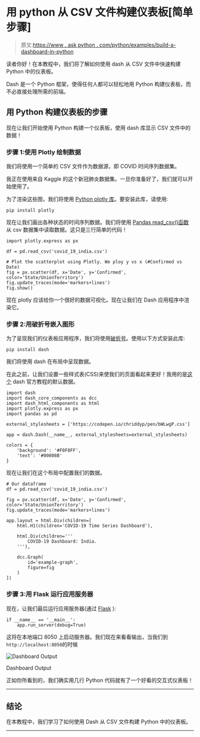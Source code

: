 # 用 python 从 CSV 文件构建仪表板[简单步骤]

> 原文:[https://www . ask python . com/python/examples/build-a-dashboard-in-python](https://www.askpython.com/python/examples/build-a-dashboard-in-python)

读者你好！在本教程中，我们将了解如何使用 dash 从 CSV 文件中快速构建 Python 中的仪表板。

Dash 是一个 Python 框架，使得任何人都可以轻松地用 Python 构建仪表板，而不必直接处理所需的前端。

## 用 Python 构建仪表板的步骤

现在让我们开始使用 Python 构建一个仪表板，使用 dash 库显示 CSV 文件中的数据！

### 步骤 1:使用 Plotly 绘制数据

我们将使用一个简单的 CSV 文件作为数据源，即 COVID 时间序列数据集。

我正在使用来自 Kaggle 的这个新冠肺炎数据集。一旦你准备好了，我们就可以开始使用了。

为了渲染这些图，我们将使用 [Python plotly 库](https://www.askpython.com/python-modules/python-plotly-tutorial)。要安装此库，请使用:

```
pip install plotly

```

现在让我们画出各种状态的时间序列数据。我们将使用 [Pandas read_csv()函数](https://www.askpython.com/python-modules/pandas/python-pandas-module-tutorial)从 csv 数据集中读取数据。这只是三行简单的代码！

```
import plotly.express as px

df = pd.read_csv('covid_19_india.csv')

# Plot the scatterplot using Plotly. We ploy y vs x (#Confirmed vs Date)
fig = px.scatter(df, x='Date', y='Confirmed', color='State/UnionTerritory')
fig.update_traces(mode='markers+lines')
fig.show()

```

现在 plotly 应该给你一个很好的数据可视化。现在让我们在 Dash 应用程序中渲染它。

### 步骤 2:用破折号嵌入图形

为了呈现我们的仪表板应用程序，我们将使用[破折号](https://dash.plotly.com/)。使用以下方式安装此库:

```
pip install dash

```

我们将使用 dash 在布局中呈现数据。

在此之前，让我们设置一些样式表(CSS)来使我们的页面看起来更好！我用的是[这个](https://dash.plotly.com/layout) dash 官方教程的默认数据。

```
import dash
import dash_core_components as dcc
import dash_html_components as html
import plotly.express as px
import pandas as pd

external_stylesheets = ['https://codepen.io/chriddyp/pen/bWLwgP.css']

app = dash.Dash(__name__, external_stylesheets=external_stylesheets)

colors = {
    'background': '#F0F8FF',
    'text': '#00008B'
}

```

现在让我们在这个布局中配置我们的数据。

```
# Our dataframe
df = pd.read_csv('covid_19_india.csv')

fig = px.scatter(df, x='Date', y='Confirmed', color='State/UnionTerritory')
fig.update_traces(mode='markers+lines')

app.layout = html.Div(children=[
    html.H1(children='COVID-19 Time Series Dashboard'),

    html.Div(children='''
        COVID-19 Dashboard: India.
    '''),

    dcc.Graph(
        id='example-graph',
        figure=fig
    )
])

```

### 步骤 3:用 Flask 运行应用服务器

现在，让我们最后运行应用服务器(通过 [Flask](https://www.askpython.com/python-modules/flask/create-hello-world-in-flask) ):

```
if __name__ == '__main__':
    app.run_server(debug=True)

```

这将在本地端口 8050 上启动服务器。我们现在来看看输出，当我们到`http://localhost:8050`的时候

![Dashboard Output](../Images/39a0debf7d98d65126bdc7f488cb6f2c.png)

Dashboard Output

正如你所看到的，我们确实用几行 Python 代码就有了一个好看的交互式仪表板！

* * *

## 结论

在本教程中，我们学习了如何使用 Dash 从 CSV 文件构建 Python 中的仪表板。

* * *